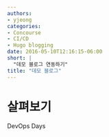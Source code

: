 ```yaml
---
authors:
- yjeong
categories:
- Concourse
- CI/CD
- Hugo blogging  
date: 2016-05-10T12:16:15-06:00
short: |
  "데모 블로그 연동하기" 
title: "데모 블로그"
---
```


# 살펴보기 



DevOps Days 
